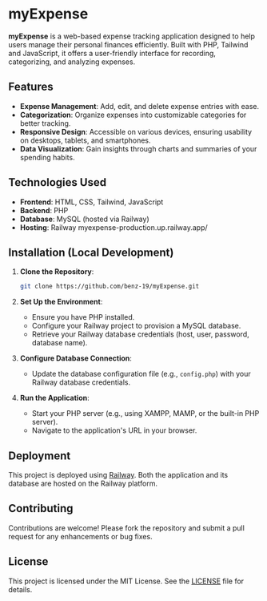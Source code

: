 # myExpense

**myExpense** is a web-based expense tracking application designed to help users manage their personal finances efficiently. Built with PHP, Tailwind and JavaScript, it offers a user-friendly interface for recording, categorizing, and analyzing expenses.

## Features

* **Expense Management**: Add, edit, and delete expense entries with ease.
* **Categorization**: Organize expenses into customizable categories for better tracking.
* **Responsive Design**: Accessible on various devices, ensuring usability on desktops, tablets, and smartphones.
* **Data Visualization**: Gain insights through charts and summaries of your spending habits.

## Technologies Used

* **Frontend**: HTML, CSS, Tailwind, JavaScript
* **Backend**: PHP
* **Database**: MySQL (hosted via Railway)
* **Hosting**: Railway myexpense-production.up.railway.app/

## Installation (Local Development)

1. **Clone the Repository**:

   ```bash
   git clone https://github.com/benz-19/myExpense.git
   ```

2. **Set Up the Environment**:

   * Ensure you have PHP installed.
   * Configure your Railway project to provision a MySQL database.
   * Retrieve your Railway database credentials (host, user, password, database name).

3. **Configure Database Connection**:

   * Update the database configuration file (e.g., `config.php`) with your Railway database credentials.

4. **Run the Application**:

   * Start your PHP server (e.g., using XAMPP, MAMP, or the built-in PHP server).
   * Navigate to the application's URL in your browser.

## Deployment

This project is deployed using [Railway](https://railway.app). Both the application and its database are hosted on the Railway platform.

## Contributing

Contributions are welcome! Please fork the repository and submit a pull request for any enhancements or bug fixes.

## License

This project is licensed under the MIT License. See the [LICENSE](LICENSE) file for details.
